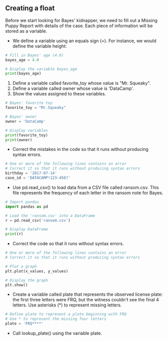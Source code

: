 ## Creating a float
Before we start looking for Bayes' kidnapper, we need to fill out a Missing Puppy Report with details of the case. Each piece of information will be stored as a variable.  

* We define a variable using an equals sign (=). For instance, we would define the variable height:

```Python
# Fill in Bayes' age (4.0)
bayes_age = 4.0

# Display the variable bayes_age
print(bayes_age)
```

1. Define a variable called favorite_toy whose value is "Mr. Squeaky".
2. Define a variable called owner whose value is 'DataCamp'.
3. Show the values assigned to these variables.
```python
# Bayes' favorite toy
favorite_toy = "Mr.Squeaky"

# Bayes' owner
owner = 'DataCamp'

# Display variables
print(favorite_toy)
print(owner)
```
* Correct the mistakes in the code so that it runs without producing syntax errors.

```python
# One or more of the following lines contains an error
# Correct it so that it runs without producing syntax errors
birthday = '2017-07-14'
case_id = 'DATACAMP!123-456?'
```

* Use pd.read_csv() to load data from a CSV file called ransom.csv. This file represents the frequency of each letter in the ransom note for Bayes.

```python
# Import pandas
import pandas as pd

# Load the 'ransom.csv' into a DataFrame
r = pd.read_csv('ransom.csv')

# Display DataFrame
print(r)
```

* Correct the code so that it runs without syntax errors.
```python
# One or more of the following lines contains an error
# Correct it so that it runs without producing syntax errors

# Plot a graph
plt.plot(x_values, y_values)

# Display the graph
plt.show()
```
* Create a variable called plate that represents the observed license plate: the first three letters were FRQ, but the witness couldn't see the final 4 letters. Use asterisks (*) to represent missing letters.
```python
# Define plate to represent a plate beginning with FRQ
# Use * to represent the missing four letters
plate = 'FRQ****'
```

* Call lookup_plate() using the variable plate.
